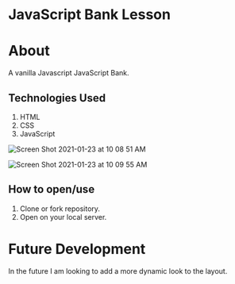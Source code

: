 # JavaScript Bank Lesson
# About
A vanilla Javascript JavaScript Bank. 

## Technologies Used
1. HTML
2. CSS
3. JavaScript

![Screen Shot 2021-01-23 at 10 08 51 AM](https://user-images.githubusercontent.com/54545904/105601891-335fe480-5d63-11eb-910a-1c12b8ddeb7f.png)


![Screen Shot 2021-01-23 at 10 09 55 AM](https://user-images.githubusercontent.com/54545904/105601932-365ad500-5d63-11eb-8ab8-084531fda4ab.png)


## How to open/use
1. Clone or fork repository.
2. Open on your local server.

# Future Development
In the future I am looking to add a more dynamic look to the layout.












